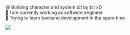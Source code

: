   😄 Building character and system bit by bit xD<br>
  🔭 I am currently working as software engineer<br>
  🌱 Trying to learn backend development in the spare time<br>
  
  <img src ="https://thumbs.gfycat.com/CheerySeparateGoldeneye-size_restricted.gif"/>
 
<!--
**prabhat3108/prabhat3108** is a ✨ _special_ ✨ repository because its `README.md` (this file) appears on your GitHub profile.

Here are some ideas to get you started:

- 🔭 I’m currently working on ...
- 🌱 I’m currently learning ...
- 👯 I’m looking to collaborate on ...
- 🤔 I’m looking for help with ...
- 💬 Ask me about ...
- 📫 How to reach me: ...
- 😄 Pronouns: ...
- ⚡ Fun fact: ...
-->
